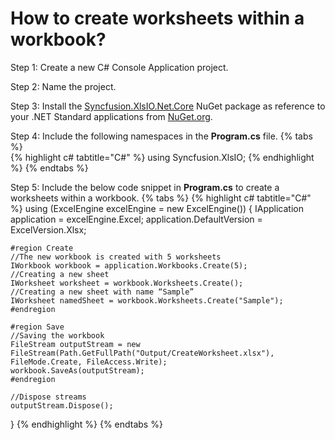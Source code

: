# How to create worksheets within a workbook?

Step 1: Create a new C# Console Application project.

Step 2: Name the project.

Step 3: Install the [Syncfusion.XlsIO.Net.Core](https://www.nuget.org/packages/Syncfusion.XlsIO.Net.Core) NuGet package as reference to your .NET Standard applications from [NuGet.org](https://www.nuget.org).

Step 4: Include the following namespaces in the **Program.cs** file.
{% tabs %}  
{% highlight c# tabtitle="C#" %}
using Syncfusion.XlsIO;
{% endhighlight %}
{% endtabs %}  

Step 5: Include the below code snippet in **Program.cs** to create a worksheets within a workbook.
{% tabs %}
{% highlight c# tabtitle="C#" %}
using (ExcelEngine excelEngine = new ExcelEngine())
{
    IApplication application = excelEngine.Excel;
    application.DefaultVersion = ExcelVersion.Xlsx;

    #region Create
    //The new workbook is created with 5 worksheets
    IWorkbook workbook = application.Workbooks.Create(5);
    //Creating a new sheet
    IWorksheet worksheet = workbook.Worksheets.Create();
    //Creating a new sheet with name “Sample”
    IWorksheet namedSheet = workbook.Worksheets.Create("Sample");
    #endregion

    #region Save
    //Saving the workbook
    FileStream outputStream = new FileStream(Path.GetFullPath("Output/CreateWorksheet.xlsx"), FileMode.Create, FileAccess.Write);
    workbook.SaveAs(outputStream);
    #endregion

    //Dispose streams
    outputStream.Dispose();
}
{% endhighlight %}
{% endtabs %} 
